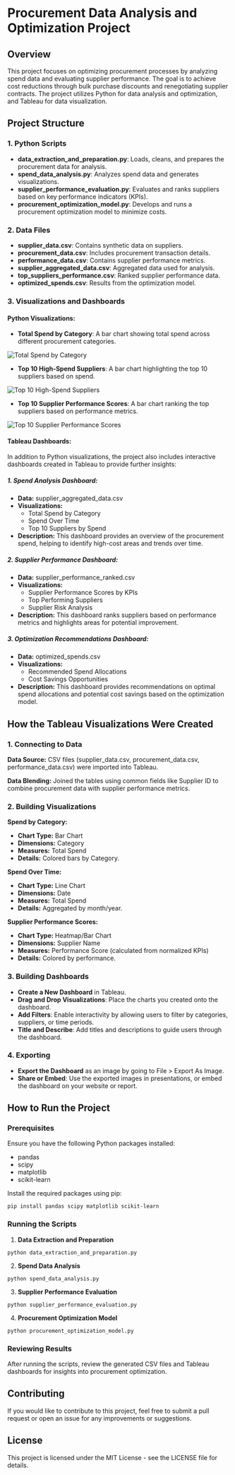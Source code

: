 <!DOCTYPE html>
<html lang="en">
<head>
    <meta charset="UTF-8">
    <meta name="viewport" content="width=device-width, initial-scale=1.0">
</head>
<body>

<h1>Procurement Data Analysis and Optimization Project</h1>

<h2>Overview</h2>
<p>This project focuses on optimizing procurement processes by analyzing spend data and evaluating supplier performance. The goal is to achieve cost reductions through bulk purchase discounts and renegotiating supplier contracts. The project utilizes Python for data analysis and optimization, and Tableau for data visualization.</p>

<h2>Project Structure</h2>

<h3>1. Python Scripts</h3>
<ul>
    <li><strong>data_extraction_and_preparation.py</strong>: Loads, cleans, and prepares the procurement data for analysis.</li>
    <li><strong>spend_data_analysis.py</strong>: Analyzes spend data and generates visualizations.</li>
    <li><strong>supplier_performance_evaluation.py</strong>: Evaluates and ranks suppliers based on key performance indicators (KPIs).</li>
    <li><strong>procurement_optimization_model.py</strong>: Develops and runs a procurement optimization model to minimize costs.</li>
</ul>

<h3>2. Data Files</h3>
<ul>
    <li><strong>supplier_data.csv</strong>: Contains synthetic data on suppliers.</li>
    <li><strong>procurement_data.csv</strong>: Includes procurement transaction details.</li>
    <li><strong>performance_data.csv</strong>: Contains supplier performance metrics.</li>
    <li><strong>supplier_aggregated_data.csv</strong>: Aggregated data used for analysis.</li>
    <li><strong>top_suppliers_performance.csv</strong>: Ranked supplier performance data.</li>
    <li><strong>optimized_spends.csv</strong>: Results from the optimization model.</li>
</ul>

<h3>3. Visualizations and Dashboards</h3>

<h4>Python Visualizations:</h4>
<ul>
    <li><strong>Total Spend by Category</strong>: A bar chart showing total spend across different procurement categories.</li>
</ul>
<img src="sandbox:/mnt/data/total_spend_by_category.png" alt="Total Spend by Category">

<ul>
    <li><strong>Top 10 High-Spend Suppliers</strong>: A bar chart highlighting the top 10 suppliers based on spend.</li>
</ul>
<img src="sandbox:/mnt/data/top_10_spend_suppliers.png" alt="Top 10 High-Spend Suppliers">

<ul>
    <li><strong>Top 10 Supplier Performance Scores</strong>: A bar chart ranking the top suppliers based on performance metrics.</li>
</ul>
<img src="sandbox:/mnt/data/top_10_supplier_performance.png" alt="Top 10 Supplier Performance Scores">

<h4>Tableau Dashboards:</h4>
<p>In addition to Python visualizations, the project also includes interactive dashboards created in Tableau to provide further insights:</p>

<h5>1. Spend Analysis Dashboard:</h5>
<ul>
    <li><strong>Data:</strong> supplier_aggregated_data.csv</li>
    <li><strong>Visualizations:</strong>
        <ul>
            <li>Total Spend by Category</li>
            <li>Spend Over Time</li>
            <li>Top 10 Suppliers by Spend</li>
        </ul>
    </li>
    <li><strong>Description:</strong> This dashboard provides an overview of the procurement spend, helping to identify high-cost areas and trends over time.</li>
</ul>

<h5>2. Supplier Performance Dashboard:</h5>
<ul>
    <li><strong>Data:</strong> supplier_performance_ranked.csv</li>
    <li><strong>Visualizations:</strong>
        <ul>
            <li>Supplier Performance Scores by KPIs</li>
            <li>Top Performing Suppliers</li>
            <li>Supplier Risk Analysis</li>
        </ul>
    </li>
    <li><strong>Description:</strong> This dashboard ranks suppliers based on performance metrics and highlights areas for potential improvement.</li>
</ul>

<h5>3. Optimization Recommendations Dashboard:</h5>
<ul>
    <li><strong>Data:</strong> optimized_spends.csv</li>
    <li><strong>Visualizations:</strong>
        <ul>
            <li>Recommended Spend Allocations</li>
            <li>Cost Savings Opportunities</li>
        </ul>
    </li>
    <li><strong>Description:</strong> This dashboard provides recommendations on optimal spend allocations and potential cost savings based on the optimization model.</li>
</ul>

<h2>How the Tableau Visualizations Were Created</h2>

<h3>1. Connecting to Data</h3>
<p><strong>Data Source:</strong> CSV files (supplier_data.csv, procurement_data.csv, performance_data.csv) were imported into Tableau.</p>
<p><strong>Data Blending:</strong> Joined the tables using common fields like Supplier ID to combine procurement data with supplier performance metrics.</p>

<h3>2. Building Visualizations</h3>

<p><strong>Spend by Category:</strong></p>
<ul>
    <li><strong>Chart Type:</strong> Bar Chart</li>
    <li><strong>Dimensions:</strong> Category</li>
    <li><strong>Measures:</strong> Total Spend</li>
    <li><strong>Details:</strong> Colored bars by Category.</li>
</ul>

<p><strong>Spend Over Time:</strong></p>
<ul>
    <li><strong>Chart Type:</strong> Line Chart</li>
    <li><strong>Dimensions:</strong> Date</li>
    <li><strong>Measures:</strong> Total Spend</li>
    <li><strong>Details:</strong> Aggregated by month/year.</li>
</ul>

<p><strong>Supplier Performance Scores:</strong></p>
<ul>
    <li><strong>Chart Type:</strong> Heatmap/Bar Chart</li>
    <li><strong>Dimensions:</strong> Supplier Name</li>
    <li><strong>Measures:</strong> Performance Score (calculated from normalized KPIs)</li>
    <li><strong>Details:</strong> Colored by performance.</li>
</ul>

<h3>3. Building Dashboards</h3>
<ul>
    <li><strong>Create a New Dashboard</strong> in Tableau.</li>
    <li><strong>Drag and Drop Visualizations</strong>: Place the charts you created onto the dashboard.</li>
    <li><strong>Add Filters</strong>: Enable interactivity by allowing users to filter by categories, suppliers, or time periods.</li>
    <li><strong>Title and Describe</strong>: Add titles and descriptions to guide users through the dashboard.</li>
</ul>

<h3>4. Exporting</h3>
<ul>
    <li><strong>Export the Dashboard</strong> as an image by going to File > Export As Image.</li>
    <li><strong>Share or Embed</strong>: Use the exported images in presentations, or embed the dashboard on your website or report.</li>
</ul>

<h2>How to Run the Project</h2>

<h3>Prerequisites</h3>
<p>Ensure you have the following Python packages installed:</p>
<ul>
    <li>pandas</li>
    <li>scipy</li>
    <li>matplotlib</li>
    <li>scikit-learn</li>
</ul>

<p>Install the required packages using pip:</p>
<pre><code>pip install pandas scipy matplotlib scikit-learn</code></pre>

<h3>Running the Scripts</h3>

<ol>
    <li><strong>Data Extraction and Preparation</strong></li>
</ol>
<pre><code>python data_extraction_and_preparation.py</code></pre>

<ol start="2">
    <li><strong>Spend Data Analysis</strong></li>
</ol>
<pre><code>python spend_data_analysis.py</code></pre>

<ol start="3">
    <li><strong>Supplier Performance Evaluation</strong></li>
</ol>
<pre><code>python supplier_performance_evaluation.py</code></pre>

<ol start="4">
    <li><strong>Procurement Optimization Model</strong></li>
</ol>
<pre><code>python procurement_optimization_model.py</code></pre>

<h3>Reviewing Results</h3>
<p>After running the scripts, review the generated CSV files and Tableau dashboards for insights into procurement optimization.</p>

<h2>Contributing</h2>
<p>If you would like to contribute to this project, feel free to submit a pull request or open an issue for any improvements or suggestions.</p>

<h2>License</h2>
<p>This project is licensed under the MIT License - see the LICENSE file for details.</p>

</body>
</html>

